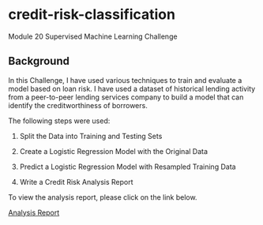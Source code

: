 # credit-risk-classification
Module 20 Supervised Machine Learning Challenge

## Background
In this Challenge, I have used various techniques to train and evaluate a model based on loan risk. I have used a dataset of historical lending activity from a peer-to-peer lending services company to build a model that can identify the creditworthiness of borrowers.

The following steps were used:

1. Split the Data into Training and Testing Sets

2. Create a Logistic Regression Model with the Original Data

3. Predict a Logistic Regression Model with Resampled Training Data

4. Write a Credit Risk Analysis Report


To view the analysis report, please click on the link below. 

[Analysis Report]("https://github.com/HJandu/credit-risk-classification/blob/main/report-template.md")
